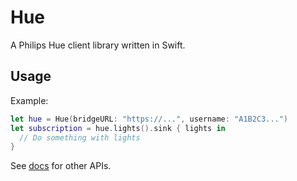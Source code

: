# Hue

A Philips Hue client library written in Swift.

## Usage

Example:

```swift
let hue = Hue(bridgeURL: "https://...", username: "A1B2C3...")
let subscription = hue.lights().sink { lights in
  // Do something with lights
}
```

See [docs](https://jnewc.github.io/Hue/docs/) for other APIs.
